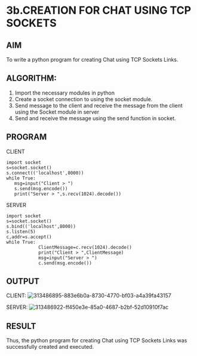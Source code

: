 # 3b.CREATION FOR CHAT USING TCP SOCKETS
## AIM
To write a python program for creating Chat using TCP Sockets Links.
## ALGORITHM:
1. Import the necessary modules in python
2. Create a socket connection to using the socket module.
3. Send message to the client and receive the message from the client using the Socket module in
 server
4. Send and receive the message using the send function in socket.
## PROGRAM
CLIENT
```
import socket 
s=socket.socket() 
s.connect(('localhost',8000)) 
while True: 
   msg=input("Client > ") 
   s.send(msg.encode()) 
   print("Server > ",s.recv(1024).decode())
```
SERVER
```
import socket 
s=socket.socket() 
s.bind(('localhost',8000)) 
s.listen(5) 
c,addr=s.accept() 
while True: 
            ClientMessage=c.recv(1024).decode() 
            print("Client > ",ClientMessage) 
            msg=input("Server > ") 
            c.send(msg.encode())
```
## OUTPUT
CLIENT:
![313486895-883e6b0a-8730-4770-bf03-a4a39fa43157](https://github.com/mades2112/3b_CHAT_USING_TCP_SOCKETS/assets/152461996/13423224-d274-4cda-92e8-c3391a0b6d5a)


SERVER:
![313486922-ff450e3e-85a0-4687-b2bf-52d10910f7ac](https://github.com/mades2112/3b_CHAT_USING_TCP_SOCKETS/assets/152461996/1f1cbb7a-89b9-4f56-b56f-37c789f3889c)


## RESULT
Thus, the python program for creating Chat using TCP Sockets Links was successfully 
created and executed.
